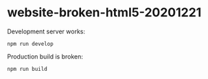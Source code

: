 website-broken-html5-20201221
=============================

Development server works:

```
npm run develop
```

Production build is broken:

```
npm run build
```
